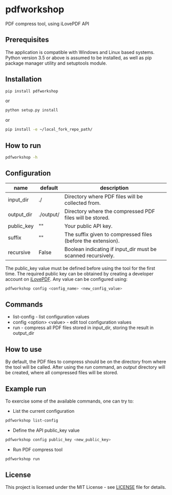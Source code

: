 # pdfworkshop

PDF compress tool, using iLovePDF API

## Prerequisites
The application is compatible with Windows and Linux based systems.
Python version 3.5 or above is assumed to be installed, as well as pip package manager utility and setuptools module.

## Installation
```bash
pip install pdfworkshop
```
or
```bash
python setup.py install
```

or
```bash
pip install -e ~/local_fork_repo_path/
```

## How to run
```bash
pdfworkshop -h
```

## Configuration
| name       | default     | description                                                      |
|------------|-------------|------------------------------------------------------------------|
| input_dir  | ./          | Directory where PDF files will be collected from.                |
| output_dir | ./output/   | Directory where the compressed PDF files will be stored.         |
| public_key | ""          | Your public API key.                                                     |
| suffix     | ""          | The suffix given to compressed files (before the extension).     |
| recursive  | False       | Boolean indicating if input_dir must be scanned recursively. |

The public_key value must be defined before using the tool for the first time.
The required public key can be obtained by creating a developer account on [iLovePDF](https://developer.ilovepdf.com/).
Any value can be configured using:
```bash
pdfworkshop config <config_name> <new_config_value>
```

## Commands
- list-config - list configuration values
- config \<option\> \<value\> - edit tool configuration values
- run - compress all PDF files stored in input_dir, storing the result in output_dir

## How to use
By default, the PDF files to compress should be on the directory from where the tool will be called.
After using the _run_ command, an _output_ directory will be created, where all compressed
files will be stored.

## Example run

To exercise some of the available commands, one can try to:

- List the current configuration
```bash
pdfworkshop list-config
```
- Define the API public_key value
```bash
pdfworkshop config public_key <new_public_key>
```
- Run PDF compress tool
```bash
pdfworkshop run
```

## License

This project is licensed under the MIT License - see [LICENSE](LICENSE) file for details.
